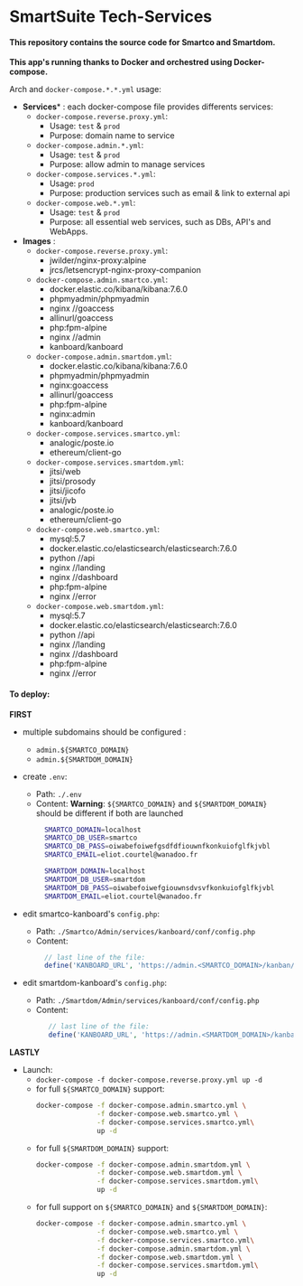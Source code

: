 # SmartSuite Tech-Services


#### This repository contains the source code for Smartco and Smartdom.

**This app's running thanks to Docker and orchestred using Docker-compose.**

Arch and `docker-compose.*.*.yml` usage:
 * **Services*** : each docker-compose file provides differents services:
   * `docker-compose.reverse.proxy.yml`:
      * Usage: `test` & `prod`
      * Purpose: domain name to service
   * `docker-compose.admin.*.yml`:
      * Usage: `test` & `prod`
      * Purpose: allow admin to manage services
   * `docker-compose.services.*.yml`:
      * Usage: `prod`
      * Purpose: production services such as email & link to external api
   * `docker-compose.web.*.yml`:
      * Usage: `test` & `prod`
      * Purpose: all essential web services, such as DBs, API's and WebApps.
 * **Images** :
   * `docker-compose.reverse.proxy.yml`:
     * jwilder/nginx-proxy:alpine
     * jrcs/letsencrypt-nginx-proxy-companion
   * `docker-compose.admin.smartco.yml`:
     * docker.elastic.co/kibana/kibana:7.6.0
     * phpmyadmin/phpmyadmin
     * nginx //goaccess
     * allinurl/goaccess
     * php:fpm-alpine
     * nginx //admin
     * kanboard/kanboard
   * `docker-compose.admin.smartdom.yml`:
     * docker.elastic.co/kibana/kibana:7.6.0
     * phpmyadmin/phpmyadmin
     * nginx:goaccess
     * allinurl/goaccess
     * php:fpm-alpine
     * nginx:admin
     * kanboard/kanboard
   * `docker-compose.services.smartco.yml`:
     * analogic/poste.io
     * ethereum/client-go
   * `docker-compose.services.smartdom.yml`:
     * jitsi/web
     * jitsi/prosody
     * jitsi/jicofo
     * jitsi/jvb
     * analogic/poste.io
     * ethereum/client-go
   * `docker-compose.web.smartco.yml`:
     * mysql:5.7
     * docker.elastic.co/elasticsearch/elasticsearch:7.6.0
     * python //api
     * nginx //landing
     * nginx //dashboard
     * php:fpm-alpine
     * nginx //error
   * `docker-compose.web.smartdom.yml`:
     * mysql:5.7
     * docker.elastic.co/elasticsearch/elasticsearch:7.6.0
     * python //api
     * nginx //landing
     * nginx //dashboard
     * php:fpm-alpine
     * nginx //error

#### To deploy:

**FIRST**
   * multiple subdomains should be configured :
     * `admin.${SMARTCO_DOMAIN}`
     * `admin.${SMARTDOM_DOMAIN}`


   * create `.env`:
     * Path: `./.env`
     * Content:
       **Warning**: `${SMARTCO_DOMAIN}` and `${SMARTDOM_DOMAIN}` should be different if both are launched
       ```bash
         SMARTCO_DOMAIN=localhost
         SMARTCO_DB_USER=smartco
         SMARTCO_DB_PASS=oiwabefoiwefgsdfdfiouwnfkonkuiofglfkjvbl
         SMARTCO_EMAIL=eliot.courtel@wanadoo.fr

         SMARTDOM_DOMAIN=localhost
         SMARTDOM_DB_USER=smartdom
         SMARTDOM_DB_PASS=oiwabefoiwefgiouwnsdvsvfkonkuiofglfkjvbl
         SMARTDOM_EMAIL=eliot.courtel@wanadoo.fr
       ```

  * edit smartco-kanboard's `config.php`:
      * Path: `./Smartco/Admin/services/kanboard/conf/config.php`
      * Content:
        ```php
          // last line of the file:
          define('KANBOARD_URL', 'https://admin.<SMARTCO_DOMAIN>/kanban/');
        ```

  * edit smartdom-kanboard's `config.php`:
      * Path: `./Smartdom/Admin/services/kanboard/conf/config.php`
      * Content:
        ```php
           // last line of the file:
           define('KANBOARD_URL', 'https://admin.<SMARTDOM_DOMAIN>/kanban/');
        ```
**LASTLY**
  * Launch:
    * `docker-compose -f docker-compose.reverse.proxy.yml up -d`
    * for full `${SMARTCO_DOMAIN}` support:
      ```bash
      docker-compose -f docker-compose.admin.smartco.yml \
                     -f docker-compose.web.smartco.yml \
                     -f docker-compose.services.smartco.yml\
                     up -d
      ```
    * for full `${SMARTDOM_DOMAIN}` support:
      ```bash
      docker-compose -f docker-compose.admin.smartdom.yml \
                     -f docker-compose.web.smartdom.yml \
                     -f docker-compose.services.smartdom.yml\
                     up -d
      ```
    * for full support on `${SMARTCO_DOMAIN}` and `${SMARTDOM_DOMAIN}`:
      ```bash
      docker-compose -f docker-compose.admin.smartco.yml \
                     -f docker-compose.web.smartco.yml \
                     -f docker-compose.services.smartco.yml\
                     -f docker-compose.admin.smartdom.yml \
                     -f docker-compose.web.smartdom.yml \
                     -f docker-compose.services.smartdom.yml\
                     up -d
      ```
